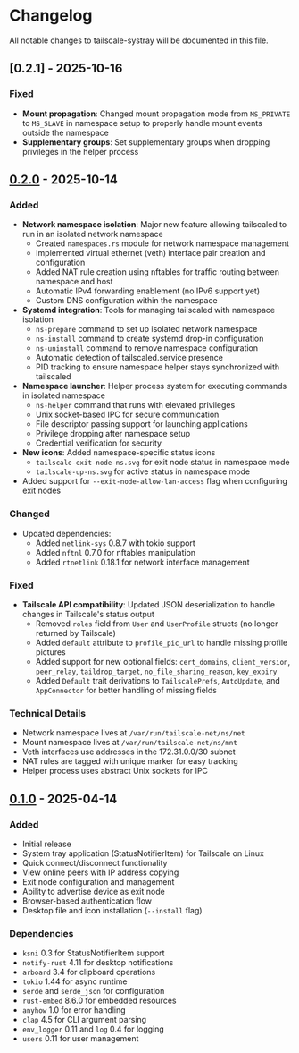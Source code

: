 # Changelog

All notable changes to tailscale-systray will be documented in this file.

## [0.2.1] - 2025-10-16

### Fixed

- **Mount propagation**: Changed mount propagation mode from `MS_PRIVATE` to
  `MS_SLAVE` in namespace setup to properly handle mount events outside the
  namespace
- **Supplementary groups**: Set supplementary groups when dropping privileges
  in the helper process

## [0.2.0] - 2025-10-14

### Added

- **Network namespace isolation**: Major new feature allowing tailscaled to run in an isolated network namespace
  - Created `namespaces.rs` module for network namespace management
  - Implemented virtual ethernet (veth) interface pair creation and configuration
  - Added NAT rule creation using nftables for traffic routing between namespace and host
  - Automatic IPv4 forwarding enablement (no IPv6 support yet)
  - Custom DNS configuration within the namespace
- **Systemd integration**: Tools for managing tailscaled with namespace isolation
  - `ns-prepare` command to set up isolated network namespace
  - `ns-install` command to create systemd drop-in configuration
  - `ns-uninstall` command to remove namespace configuration
  - Automatic detection of tailscaled.service presence
  - PID tracking to ensure namespace helper stays synchronized with tailscaled
- **Namespace launcher**: Helper process system for executing commands in isolated namespace
  - `ns-helper` command that runs with elevated privileges
  - Unix socket-based IPC for secure communication
  - File descriptor passing support for launching applications
  - Privilege dropping after namespace setup
  - Credential verification for security
- **New icons**: Added namespace-specific status icons
  - `tailscale-exit-node-ns.svg` for exit node status in namespace mode
  - `tailscale-up-ns.svg` for active status in namespace mode
- Added support for `--exit-node-allow-lan-access` flag when configuring exit nodes

### Changed

- Updated dependencies:
  - Added `netlink-sys` 0.8.7 with tokio support
  - Added `nftnl` 0.7.0 for nftables manipulation
  - Added `rtnetlink` 0.18.1 for network interface management

### Fixed

- **Tailscale API compatibility**: Updated JSON deserialization to handle changes in Tailscale's status output
  - Removed `roles` field from `User` and `UserProfile` structs (no longer returned by Tailscale)
  - Added `default` attribute to `profile_pic_url` to handle missing profile pictures
  - Added support for new optional fields: `cert_domains`, `client_version`, `peer_relay`, `taildrop_target`, `no_file_sharing_reason`, `key_expiry`
  - Added `Default` trait derivations to `TailscalePrefs`, `AutoUpdate`, and `AppConnector` for better handling of missing fields

### Technical Details

- Network namespace lives at `/var/run/tailscale-net/ns/net`
- Mount namespace lives at `/var/run/tailscale-net/ns/mnt`
- Veth interfaces use addresses in the 172.31.0.0/30 subnet
- NAT rules are tagged with unique marker for easy tracking
- Helper process uses abstract Unix sockets for IPC

## [0.1.0] - 2025-04-14

### Added

- Initial release
- System tray application (StatusNotifierItem) for Tailscale on Linux
- Quick connect/disconnect functionality
- View online peers with IP address copying
- Exit node configuration and management
- Ability to advertise device as exit node
- Browser-based authentication flow
- Desktop file and icon installation (`--install` flag)

### Dependencies

- `ksni` 0.3 for StatusNotifierItem support
- `notify-rust` 4.11 for desktop notifications
- `arboard` 3.4 for clipboard operations
- `tokio` 1.44 for async runtime
- `serde` and `serde_json` for configuration
- `rust-embed` 8.6.0 for embedded resources
- `anyhow` 1.0 for error handling
- `clap` 4.5 for CLI argument parsing
- `env_logger` 0.11 and `log` 0.4 for logging
- `users` 0.11 for user management

[0.2.0]: https://github.com/cataphact/tailscale-systray/compare/v0.2.0
[0.1.0]: https://github.com/cataphact/tailscale-systray/releases/tag/v0.1.0
